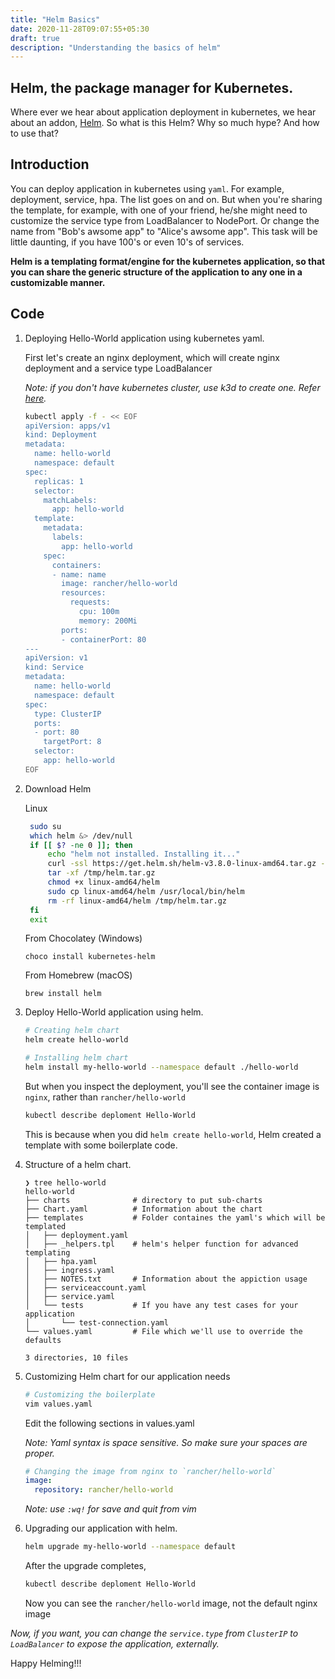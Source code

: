 ```yaml
---
title: "Helm Basics"
date: 2020-11-28T09:07:55+05:30
draft: true
description: "Understanding the basics of helm"
---
```


## Helm, the package manager for Kubernetes.

Where ever we hear about application deployment in kubernetes, we hear about an addon, [Helm](https://helm.sh/). 
So what is this Helm? Why so much hype? And how to use that?

## Introduction

You can deploy application in kubernetes using `yaml`. For example, deployment, service, hpa. The list goes on and on.
But when you're sharing the template, for example, with one of your friend, he/she might need to customize the service type from LoadBalancer to NodePort.
Or change the name from "Bob's awsome app" to "Alice's awsome app". This task will be little daunting, if you have 100's or even 10's of services.

**Helm is a templating format/engine for the kubernetes application, so that you can share the generic structure of the application to any one in a customizable manner.**


## Code

1. Deploying Hello-World application using kubernetes yaml.

    First let's create an nginx deployment, which will create nginx deployment and a service type LoadBalancer

    *Note: if you don't have kubernetes cluster, use k3d to create one. Refer [here](https://base64.sh/kubernetes/local/creating-local-kubernetes-cluster/).*

    ```bash
    kubectl apply -f - << EOF
    apiVersion: apps/v1
    kind: Deployment
    metadata:
      name: hello-world
      namespace: default
    spec:
      replicas: 1
      selector:
        matchLabels:
          app: hello-world
      template:
        metadata:
          labels:
            app: hello-world
        spec:
          containers:
          - name: name
            image: rancher/hello-world
            resources:
              requests:
                cpu: 100m
                memory: 200Mi
            ports:
            - containerPort: 80
    ---
    apiVersion: v1
    kind: Service
    metadata:
      name: hello-world
      namespace: default
    spec:
      type: ClusterIP
      ports:
      - port: 80
        targetPort: 8
      selector:
        app: hello-world
    EOF
    ```
2. Download Helm 
   
   Linux
   ```bash
    sudo su
    which helm &> /dev/null
    if [[ $? -ne 0 ]]; then
        echo "helm not installed. Installing it..."
        curl -ssl https://get.helm.sh/helm-v3.8.0-linux-amd64.tar.gz -o /tmp/helm.tar.gz
        tar -xf /tmp/helm.tar.gz
        chmod +x linux-amd64/helm
        sudo cp linux-amd64/helm /usr/local/bin/helm
        rm -rf linux-amd64/helm /tmp/helm.tar.gz
    fi
    exit
   ```
   
   From Chocolatey (Windows)
   ```
   choco install kubernetes-helm
   ```
   
   From Homebrew (macOS)
   ```
   brew install helm
   ```
   
3. Deploy Hello-World application using helm.

    ```bash
    # Creating helm chart
    helm create hello-world
    ```
    ```bash
    # Installing helm chart
    helm install my-hello-world --namespace default ./hello-world
    ```
    But when you inspect the deployment, you'll see the container image is `nginx`, rather than `rancher/hello-world`
    ```bash
    kubectl describe deploment Hello-World
    ```
    
    This is because when you did `helm create hello-world`, Helm created a template with some boilerplate code.

4.  Structure of a helm chart.
    ```
    ❯ tree hello-world
    hello-world
    ├── charts              # directory to put sub-charts
    ├── Chart.yaml          # Information about the chart
    ├── templates           # Folder containes the yaml's which will be templated
    │   ├── deployment.yaml
    │   ├── _helpers.tpl    # helm's helper function for advanced templating
    │   ├── hpa.yaml
    │   ├── ingress.yaml
    │   ├── NOTES.txt       # Information about the appiction usage
    │   ├── serviceaccount.yaml
    │   ├── service.yaml
    │   └── tests           # If you have any test cases for your application
    │       └── test-connection.yaml
    └── values.yaml         # File which we'll use to override the defaults

    3 directories, 10 files
    ```
    
5.  Customizing Helm chart for our application needs
    ```bash
    # Customizing the boilerplate
    vim values.yaml
    ```
    Edit the following sections in values.yaml
    
    *Note: Yaml syntax is space sensitive. So make sure your spaces are proper.*
    ```yaml
    # Changing the image from nginx to `rancher/hello-world`
    image:
      repository: rancher/hello-world
    ```
    *Note: use `:wq!` for save and quit from vim*
6. Upgrading our application with helm.    
    ```bash
    helm upgrade my-hello-world --namespace default
    ```
    After the upgrade completes, 
    ```bash
    kubectl describe deploment Hello-World
    ```
    Now you can see the `rancher/hello-world` image, not the default nginx image

*Now, if you want, you can change the `service.type` from `ClusterIP` to `LoadBalancer` to expose the application, externally.*

Happy Helming!!!
